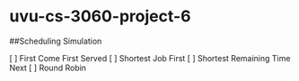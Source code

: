 uvu-cs-3060-project-6
=====================

##Scheduling Simulation


[ ] First Come First Served
[ ] Shortest Job First
[ ] Shortest Remaining Time Next
[ ] Round Robin

